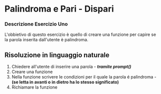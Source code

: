 # Palindroma e Pari - Dispari

### Descrizione Esercizio Uno

L'obbietivo di questo esercizio è quello di creare una funzione per capire se la parola inserita dall'utente è palindroma.

## Risoluzione in linguaggio naturale

1. Chiedere all'utente di inserire una parola - **_tramite prompt()_**
2. Creare una funzione
3. Nella funzione scrivere le condizioni per il quale la parola é palindroma - **(se letta in avanti o in dietro ha lo stesso significato)**
4. Richiamare la funzione
